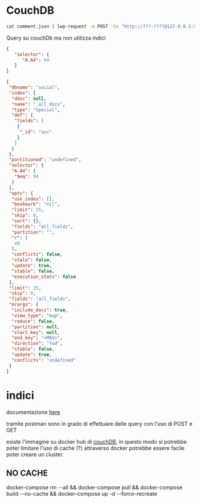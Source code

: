 # CouchDB

```sh
cat comment.json | lwp-request -m POST -Ss "http://???:????@127.0.0.1:5984/social" -c "application/json"
```

Query su couchDb ma non utilizza indici

```json
{
   "selector": {
      "A.A4": 94
   }
}

{
 "dbname": "social",
 "index": {
  "ddoc": null,
  "name": "_all_docs",
  "type": "special",
  "def": {
   "fields": [
    {
     "_id": "asc"
    }
   ]
  }
 },
 "partitioned": "undefined",
 "selector": {
  "A.A4": {
   "$eq": 94
  }
 },
 "opts": {
  "use_index": [],
  "bookmark": "nil",
  "limit": 25,
  "skip": 0,
  "sort": {},
  "fields": "all_fields",
  "partition": "",
  "r": [
   49
  ],
  "conflicts": false,
  "stale": false,
  "update": true,
  "stable": false,
  "execution_stats": false
 },
 "limit": 25,
 "skip": 0,
 "fields": "all_fields",
 "mrargs": {
  "include_docs": true,
  "view_type": "map",
  "reduce": false,
  "partition": null,
  "start_key": null,
  "end_key": "<MAX>",
  "direction": "fwd",
  "stable": false,
  "update": true,
  "conflicts": "undefined"
 }
}
```

# indici

documentazione [here](https://docs.couchdb.org/en/latest/api/database/find.html#post--db-_index)

tramite postman sono in grado di effettuare delle query con l'uso di POST e GET

esiste l'immagine su docker hub di [couchDB](https://hub.docker.com/_/couchdb), in questo modo si potrebbe poter limitare l'uso di cache (?)
attraverso docker potrebbe essere facile poter creare un cluster.




## NO CACHE 

 docker-compose rm --all &&
 docker-compose pull &&
 docker-compose build --no-cache &&
 docker-compose up -d --force-recreate 
